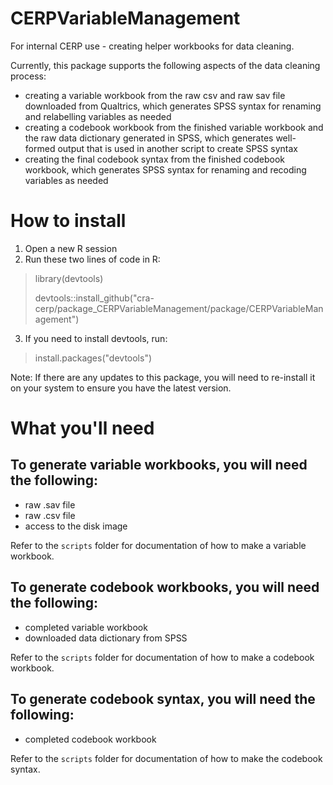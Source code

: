 # CERPVariableManagement
For internal CERP use - creating helper workbooks for data cleaning.

Currently, this package supports the following aspects of the data cleaning process:
* creating a variable workbook from the raw csv and raw sav file downloaded from Qualtrics, which generates SPSS syntax for renaming and relabelling variables as needed
* creating a codebook workbook from the finished variable workbook and the raw data dictionary generated in SPSS, which generates well-formed output that is used in another script to create SPSS syntax
* creating the final codebook syntax from the finished codebook workbook, which generates SPSS syntax for renaming and recoding variables as needed

# How to install
1. Open a new R session
2. Run these two lines of code in R:
>library(devtools)
>
>devtools::install_github("cra-cerp/package_CERPVariableManagement/package/CERPVariableManagement")
3. If you need to install devtools, run:
>install.packages("devtools")
>
Note: If there are any updates to this package, you will need to re-install it on your system to ensure you have the latest version.

# What you'll need
## To generate variable workbooks, you will need the following:
* raw .sav file
* raw .csv file
* access to the disk image

Refer to the `scripts` folder for documentation of how to make a variable workbook.

## To generate codebook workbooks, you will need the following:
* completed variable workbook
* downloaded data dictionary from SPSS

Refer to the `scripts` folder for documentation of how to make a codebook workbook.

## To generate codebook syntax, you will need the following:
* completed codebook workbook

Refer to the `scripts` folder for documentation of how to make the codebook syntax.
